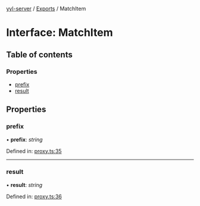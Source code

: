 [yyl-server](../README.md) / [Exports](../modules.md) / MatchItem

# Interface: MatchItem

## Table of contents

### Properties

- [prefix](matchitem.md#prefix)
- [result](matchitem.md#result)

## Properties

### prefix

• **prefix**: *string*

Defined in: [proxy.ts:35](https://github.com/yyl-team/yyl-server/blob/b7b1b5d/src/proxy.ts#L35)

___

### result

• **result**: *string*

Defined in: [proxy.ts:36](https://github.com/yyl-team/yyl-server/blob/b7b1b5d/src/proxy.ts#L36)
